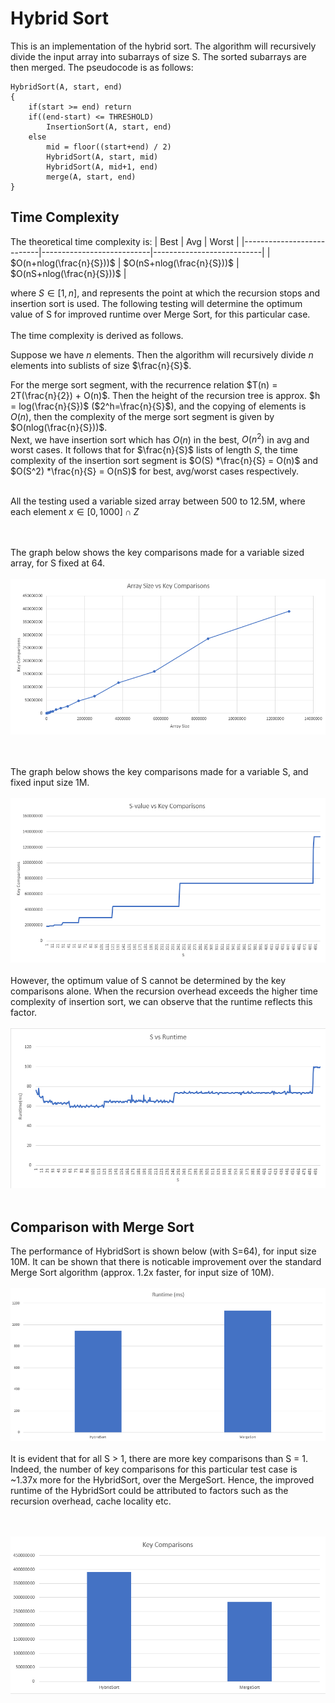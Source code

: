 # Hybrid Sort

This is an implementation of the hybrid sort. The algorithm will recursively divide the input array into subarrays of size S. The sorted subarrays are then merged. The pseudocode is as follows:

```
HybridSort(A, start, end)
{
    if(start >= end) return
    if((end-start) <= THRESHOLD)
        InsertionSort(A, start, end)
    else
        mid = floor((start+end) / 2)
        HybridSort(A, start, mid)
        HybridSort(A, mid+1, end)
        merge(A, start, end)
}
```

## Time Complexity
The theoretical time complexity is:
| Best                      | Avg                       | Worst                     |
|---------------------------|---------------------------|---------------------------|
| $O(n+nlog(\frac{n}{S}))$ | $O(nS+nlog(\frac{n}{S}))$ | $O(nS+nlog(\frac{n}{S}))$ |


where $S \in [1, n]$, and represents the point at which the recursion stops and insertion sort is used. The following testing will determine the optimum value of S for improved runtime over Merge Sort, for this particular case.
<br><br>
The time complexity is derived as follows. <br>

Suppose we have $n$ elements. Then the algorithm will recursively divide $n$ elements into sublists of size $\frac{n}{S}$. 

For the merge sort segment, with the recurrence relation $T(n) = 2T(\frac{n}{2}) + O(n)$. Then the height of the recursion tree is approx. $h = log(\frac{n}{S})$   ($2^h=\frac{n}{S}$), and the copying of elements is $O(n)$, then the complexity of the merge sort segment is given by $O(nlog(\frac{n}{S}))$.<br>
Next, we have insertion sort which has $O(n)$ in the best, $O(n^2)$ in avg and worst cases. It follows that for $\frac{n}{S}$ lists of length $S$, the time complexity of the insertion sort segment is $O(S) *\frac{n}{S} = O(n)$ and $O(S^2) *\frac{n}{S} = O(nS)$ for best, avg/worst cases respectively.
<br><br>


All the testing used a variable sized array between 500 to 12.5M, where each element $x \in [0, 1000] \cap Z$

<br><br>
The graph below shows the key comparisons made for a variable sized array, for S fixed at 64.
<br><br>
![cmp](https://github.com/edward62740/SC2001-Project/blob/main/Project1/doc/keycmp.png)

<br><br>
The graph below shows the key comparisons made for a variable S, and fixed input size 1M.
<br><br>
![cmp](https://github.com/edward62740/SC2001-Project/blob/main/Project1/doc/svscmp.png)
<br><br>
However, the optimum value of S cannot be determined by the key comparisons alone. When the recursion overhead exceeds the higher time complexity of insertion sort, we can observe that the runtime reflects this factor.
<br><br>
![cmp](https://github.com/edward62740/SC2001-Project/blob/main/Project1/doc/Svsruntime.png)
<br><br>
## Comparison with Merge Sort

The performance of HybridSort is shown below (with S=64), for input size 10M. It can be shown that there is noticable improvement over the standard Merge Sort algorithm (approx. 1.2x faster, for input size of 10M). <br><br>
![cmp](https://github.com/edward62740/SC2001-Project/blob/main/Project1/doc/runtime.png)
<br><br>
It is evident that for all S > 1, there are more key comparisons than S = 1. Indeed, the number of key comparisons for this particular test case is ~1.37x more for the HybridSort, over the MergeSort. Hence, the improved runtime of the HybridSort could be attributed to factors such as the recursion overhead, cache locality etc.


<br><br>
![cmp](https://github.com/edward62740/SC2001-Project/blob/main/Project1/doc/cmpsort.png)